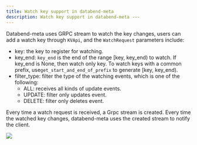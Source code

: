 ```yaml
---
title: Watch key support in databend-meta
description: Watch key support in databend-meta ---
---
```


Databend-meta uses GRPC stream to watch the key changes, users can add a watch key through `KVApi`, and the `WatchRequest` parameters include:

* key: the key to register for watching.
* key_end: `key_end` is the end of the range [key, key_end) to watch. If key_end is None, then watch only key. To watch keys with a common prefix, use`get_start_and_end_of_prefix` to generate [key, key_end).
* filter_type: filter the type of the watching events, which is one of the following:
  * ALL: receives all kinds of update events.
  * UPDATE: filter only updates event.
  * DELETE: filter only deletes event.

Every time a watch request is received, a Grpc stream is created. Every time the watched key changes, databend-meta uses the created stream to notify the client.

![](/img/rfc/20220728-metasrv-watch/watchstream.png)
